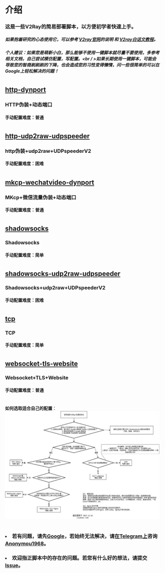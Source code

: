 # 介绍
### 这是一些V2Ray的简易部署脚本，以方便初学者快速上手。
##### 如果抱着研究的心态使用它，可以参考 [V2ray官网](https://www.v2ray.com)的说明 和 [V2ray白话文教程](https://toutyrater.github.io)。
##### 个人建议：如果您是萌新小白，那么能够不使用一键脚本就尽量不要使用，多参考相关文档，自己尝试模仿配置，写配置。<br / >如果长期使用一键脚本，可能会导致您的智商刷刷刷的下降，也会造成您的习性变得懒惰，问一些很简单的可以在Google上轻松解决的问题！
#
## [http-dynport](https://github.com/1715173329/v2ray-easy-to-use/blob/master/http-dynport)
### HTTP伪装+动态端口
#### 手动配置难度：普通
#
## [http-udp2raw-udpspeeder](https://github.com/1715173329/v2ray-easy-to-use/blob/master/http-udp2raw-udpspeeder)
### http伪装+udp2raw+UDPspeederV2
#### 手动配置难度：困难
#
## [mkcp-wechatvideo-dynport](https://github.com/1715173329/v2ray-easy-to-use/blob/master/mkcp-wechatvideo-dynport)
### MKcp+微信流量伪装+动态端口
#### 手动配置难度：普通
#
## [shadowsocks](https://github.com/1715173329/v2ray-easy-to-use/blob/master/shadowsocks)
### Shadowsocks
#### 手动配置难度：简单
#
## [shadowsocks-udp2raw-udpspeeder](https://github.com/1715173329/v2ray-easy-to-use/blob/master/shadowsocks-udp2raw-udpspeeder)
### Shadowsocks+udp2raw+UDPspeederV2
#### 手动配置难度：困难
#
## [tcp](https://github.com/1715173329/v2ray-easy-to-use/blob/master/tcp)
### TCP
#### 手动配置难度：简单
#
## [websocket-tls-website](https://github.com/1715173329/v2ray-easy-to-use/blob/master/websocket-tls-website)
### Websocket+TLS+Website
#### 手动配置难度：普通
#
#
**如何选取适合自己的配置**：
![](How_To_Choose.jpg)
#
#
### <li>若有问题，请先<a href="https://www.google.com">Google</a>，若始终无法解决，请<a href="https://www.telegram.org">在Telegram上</a>咨询<a href="https://t.me/Anonymou1968">Anonymou1968</a>。</li>
### <li>欢迎指正脚本中的存在的问题。若您有什么好的想法，请提交<a href="https://github.com/1715173329/v2ray-easy-to-use/issues">Issue</a>。</li>
